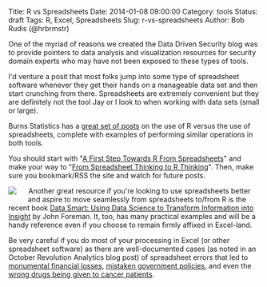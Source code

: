 Title: R vs Spreadsheets
Date: 2014-01-08 09:00:00
Category: tools
Status: draft
Tags: R, Excel, Spreadsheets
Slug: r-vs-spreadsheets
Author: Bob Rudis (@hrbrmstr)

One of the myriad of reasons we created the Data Driven Security blog was to provide pointers to data analysis and visualization resources for security domain experts who may have not been exposed to these types of tools. 

I'd venture a posit that most folks jump into some type of spreadsheet software whenever they get their hands on a manageable data set and then start crunching from there. Spreadsheets are extremely convenient but they are definitely not the tool Jay or I look to when working with data sets (small or large).

Burns Statistics has a [great set of posts](http://www.burns-stat.com/tag/r-versus-spreadsheet/) on the use of R versus the use of spreadsheets, complete with examples of performing similar operations in both tools.

You should start with "[A First Step Towards R From Spreadsheets](http://www.burns-stat.com/first-step-towards-r-spreadsheets/)" and make your way to "[From Spreadsheet Thinking to R Thinking](http://www.burns-stat.com/spreadsheet-r-vector/)". Then, make sure you bookmark/RSS the site and watch for future posts.

<a href="http://www.amazon.com/gp/product/111866146X/ref=as_li_ss_il?ie=UTF8&camp=1789&creative=390957&creativeASIN=111866146X&linkCode=as2&tag=rudisdotnet-20"><img align="left" style="padding-right:20px;padding-bottom:10px" border="0" src="http://ws-na.amazon-adsystem.com/widgets/q?_encoding=UTF8&ASIN=111866146X&Format=_SL160_&ID=AsinImage&MarketPlace=US&ServiceVersion=20070822&WS=1&tag=rudisdotnet-20" ></a><img src="http://ir-na.amazon-adsystem.com/e/ir?t=rudisdotnet-20&l=as2&o=1&a=111866146X" width="1" height="1" border="0" alt="" style="border:none !important; margin:0px !important;" />Another great resource if you're looking to  use spreadsheets better and aspire to move seamlessly from spreadsheets to/from R is the recent book [Data Smart: Using Data Science to Transform Information into Insight](http://www.wiley.com/WileyCDA/WileyTitle/productCd-111866146X.html) by John Foreman. It, too, has many practical examples and will be a handy reference even if you choose to remain firmly affixed in Excel-land.

Be very careful if you do most of your processing in Excel (or other spreadsheet software) as there are well-documented cases (as noted in an October Revolution Analytics blog post) of spreadsheet errors that led to <a href="http://blog.revolutionanalytics.com/2013/02/did-an-excel-error-bring-down-the-london-whale.html">monumental financial losses</a>, <a href="http://blog.revolutionanalytics.com/2013/04/more-reasons-not-to-use-excel-for-modeling.html">mistaken government policies</a>, and even the <a href="http://blog.revolutionanalytics.com/2011/07/nyt-on-the-importance-of-reproducible-research.html">wrong drugs being given to cancer patients</a>.

